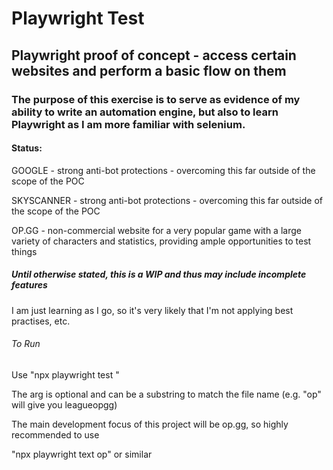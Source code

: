 # Playwright Test

## Playwright proof of concept - access certain websites and perform a basic flow on them

### The purpose of this exercise is to serve as evidence of my ability to write an automation engine, but also to learn Playwright as I am more familiar with selenium.

#### Status:

GOOGLE - strong anti-bot protections - overcoming this far outside of the scope of the POC

SKYSCANNER - strong anti-bot protections - overcoming this far outside of the scope of the POC

OP.GG - non-commercial website for a very popular game with a large variety of characters and statistics, providing ample opportunities to test things

##### Until otherwise stated, this is a WIP and thus may include incomplete features

I am just learning as I go, so it's very likely that I'm not applying best practises, etc.

###### To Run

Use "npx playwright test <arg>"

The arg is optional and can be a substring to match the file name (e.g. "op" will give you leagueopgg)

The main development focus of this project will be op.gg, so highly recommended to use

"npx playwright text op" or similar